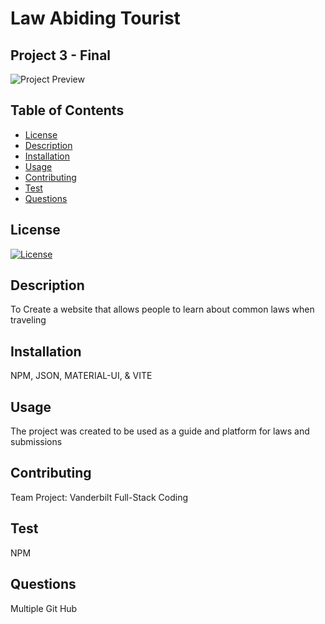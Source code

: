 # Law Abiding Tourist

## Project 3 - Final

![Project Preview]()

## Table of Contents

- [License](#license)
- [Description](#description)
- [Installation](#installation)
- [Usage](#usage)
- [Contributing](#contributing)
- [Test](#test)
- [Questions](#questions)

## License

[![License](https://img.shields.io/badge/License-BSD_3--Clause-blue.svg)](https://opensource.org/licenses/BSD-3-Clause)

## Description

To Create a website that allows people to learn about common laws when traveling

## Installation

NPM, JSON, MATERIAL-UI, & VITE

## Usage

The project was created to be used as a guide and platform for laws and submissions

## Contributing

Team Project: Vanderbilt Full-Stack Coding

## Test

NPM

## Questions

Multiple
Git Hub
